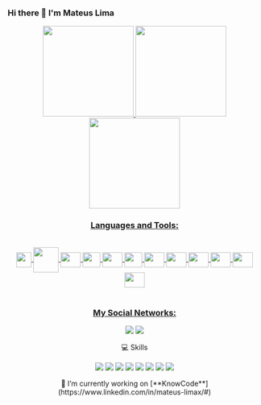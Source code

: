 ### Hi there 👋 I'm Mateus Lima

<div align="center">
  <a href="https://github.com/mateuslimax22">
  <img height="180em" src="https://github-readme-stats.vercel.app/api?username=mateuslimax22&show_icons=true&theme=tokyonight&include_all_commits=true&count_private=true"/>
  <img height="180em" src="https://github-readme-stats.vercel.app/api/top-langs/?username=mateuslimax22&layout=compact&langs_count=7&theme=tokyonight"/>
  <img height="180em" src="https://github-readme-streak-stats.herokuapp.com/?user=mateuslimax22&theme=tokyonight")/>
  
### Languages and Tools:
  
<div style="display: inline_block"><br>
  <img align="center" height="30" width="30" src="http://3con14.biz/code/_data/js/intro/js-logo.png" />
  <img align="center" height="50" width="50" src="https://camo.githubusercontent.com/dbe670ecea36b59366b09cb0f6530898d02409129b1663be0ff31e753a527e07/68747470733a2f2f75706c6f61642e77696b696d656469612e6f72672f77696b6970656469612f636f6d6d6f6e732f612f61372f52656163742d69636f6e2e737667" />
  <img align="center" height="30" width="40" src="https://cdn.jsdelivr.net/gh/devicons/devicon/icons/python/python-original.svg" />
  <img align="center" height="30" width="35" src="https://github.com/jalbertsr/logo-badge-images/blob/master/img/rsz_vue.png?raw=true"/>
  <img align="center" height="30" width="40" src="https://cdn.jsdelivr.net/gh/devicons/devicon/icons/docker/docker-original.svg" />
  <img align="center" height="30" width="35" src="https://github.com/jalbertsr/logo-badge-images/blob/master/img/rsz_postgresql.png?raw=true" />
  <img align="center" height="30" width="40" src="https://icongr.am/simple/amazonaws.svg?size=68&color=9c9c9c" />
  <img align="center" height="30" width="40" src="https://cdn.jsdelivr.net/gh/devicons/devicon/icons/vscode/vscode-original.svg" />
  <img align="center" height="30" width="40" src="https://cdn.jsdelivr.net/gh/devicons/devicon/icons/git/git-original.svg" />
  <img align="center" height="30" width="40" src="https://cdn.jsdelivr.net/gh/devicons/devicon/icons/github/github-original.svg" />
  <img align="center" height="30" width="40" src="https://icongr.am/devicon/linux-plain.svg?size=68&color=9c9c9c" />
  <img align="center" height="30" width="40" src="https://cdn.jsdelivr.net/gh/devicons/devicon/icons/java/java-original.svg" />
</div>
 <br> 
  
### My Social Networks:
<div style="display: inline_block">  
 
  <a href="mailto:mateuslimax8@gmail.com" alt="Gmail">
  <img src="https://img.shields.io/badge/-Gmail-e34c41?style=flat-square&labelColor=e34c41&logo=gmail&logoColor=white&link=mateuslimax8@gmail.com" /></a>

  <a href="https://www.linkedin.com/in/mateus-limax/" alt="Linkedin">
  <img src="https://img.shields.io/badge/-Linkedin-blue?style=flat-square&logo=Linkedin&logoColor=white&link=https://www.linkedin.com/in/mateus-limax/" /></a>
</div>
  
 💻 Skills 
  <div style="display: inline_block">
  <img align="center" src="https://img.shields.io/badge/JavaScript-F7DF1E?style=for-the-badge&logo=javascript&logoColor=black" />
  <img align="center" src="https://img.shields.io/badge/HTML-239120?style=for-the-badge&logo=html5&logoColor=white" />
  <img align="center" src="https://img.shields.io/badge/HTML5-E34F26?style=for-the-badge&logo=html5&logoColor=white"/>
  <img align="center" src="https://img.shields.io/badge/React-20232A?style=for-the-badge&logo=react&logoColor=61DAFB" />
  <img align="center" src="https://img.shields.io/badge/Vue.js-35495E?style=for-the-badge&logo=vue.js&logoColor=4FC08D" />
  <img align="center" src="https://img.shields.io/badge/PostgreSQL-316192?style=for-the-badge&logo=postgresql&logoColor=white" />
  <img align="center" src="https://img.shields.io/badge/Python-14354C?style=for-the-badge&logo=python&logoColor=white"/>
  <img align="center" src="https://img.shields.io/badge/Sass-CC6699?style=for-the-badge&logo=sass&logoColor=white" />
</div>
 <br> 
🔭 I’m currently working on [**KnowCode**](https://www.linkedin.com/in/mateus-limax/#)


